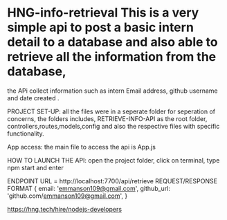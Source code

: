 # HNG-info-retrieval This is a very simple api to post a basic intern detail to a database and also able to retrieve all the information from the database,
the APi collect information such as intern Email address, github username and date created .

PROJECT SET-UP: all the files were in a seperate folder for seperation of concerns, the folders includes, RETRIEVE-INFO-API as the root folder, controllers,routes,models,config and also the respective files with specific functionality.

App access: the main file to access the api is App.js

HOW TO LAUNCH THE API: open the project folder, click on terminal, type npm start and enter

ENDPOINT URL = http://localhost:7700/api/retrieve
REQUEST/RESPONSE FORMAT {
    email: 'emmanson109@gmail.com',
    github_url: 'github.com/emmanson109@gmail.com',
  }

  https://hng.tech/hire/nodejs-developers
